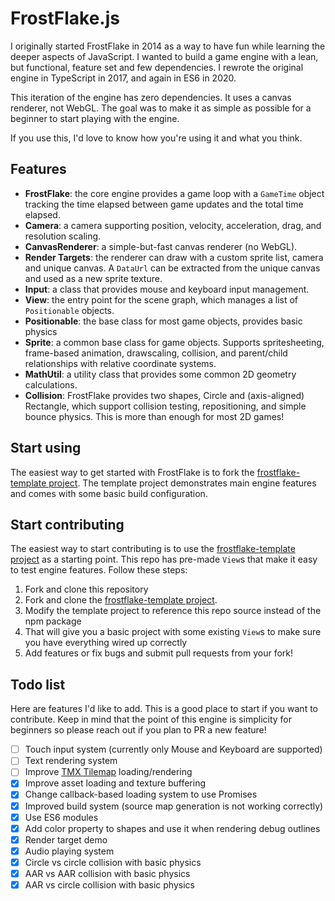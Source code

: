 # FrostFlake.js

I originally started FrostFlake in 2014 as a way to have fun while learning the deeper aspects of JavaScript. I wanted to build a game engine with a lean, but functional, feature set and few dependencies. I rewrote the original engine in TypeScript in 2017, and again in ES6 in 2020.

This iteration of the engine has zero dependencies. It uses a canvas renderer, not WebGL. The goal was to make it as simple as possible for a beginner to start playing with the engine.

If you use this, I'd love to know how you're using it and what you think.

## Features

- **FrostFlake**: the core engine provides a game loop with a `GameTime` object tracking the time elapsed between game updates and the total time elapsed.
- **Camera**: a camera supporting position, velocity, acceleration, drag, and resolution scaling.
- **CanvasRenderer**: a simple-but-fast canvas renderer (no WebGL).
- **Render Targets**: the renderer can draw with a custom sprite list, camera and unique canvas. A `DataUrl` can be extracted from the unique canvas and used as a new sprite texture.
- **Input**: a class that provides mouse and keyboard input management.
- **View**: the entry point for the scene graph, which manages a list of `Positionable` objects.
- **Positionable**: the base class for most game objects, provides basic physics
- **Sprite**: a common base class for game objects. Supports spritesheeting, frame-based animation, drawscaling, collision, and parent/child relationships with relative coordinate systems.
- **MathUtil**: a utility class that provides some common 2D geometry calculations.
- **Collision**: FrostFlake provides two shapes, Circle and (axis-aligned) Rectangle, which support collision testing, repositioning, and simple bounce physics. This is more than enough for most 2D games!

## Start using

The easiest way to get started with FrostFlake is to fork the [frostflake-template project](https://github.com/profexorgeek/frostflake-template). The template project demonstrates main engine features and comes with some basic build configuration.

## Start contributing

The easiest way to start contributing is to use the [frostflake-template project](https://github.com/profexorgeek/frostflake-template) as a starting point. This repo has pre-made `View`s that make it easy to test engine features. Follow these steps:

1. Fork and clone this repository
1. Fork and clone the [frostflake-template project](https://github.com/profexorgeek/frostflake-template).
1. Modify the template project to reference this repo source instead of the npm package
1. That will give you a basic project with some existing `View`s to make sure you have everything wired up correctly
1. Add features or fix bugs and submit pull requests from your fork!

## Todo list

Here are features I'd like to add. This is a good place to start if you want to contribute. Keep in mind that the point of this engine is simplicity for beginners so please reach out if you plan to PR a new feature!

- [ ] Touch input system (currently only Mouse and Keyboard are supported)
- [ ] Text rendering system
- [ ] Improve [TMX Tilemap](https://mapeditor.org) loading/rendering
- [x] Improve asset loading and texture buffering
- [x] Change callback-based loading system to use Promises
- [x] Improved build system (source map generation is not working correctly)
- [x] Use ES6 modules
- [x] Add color property to shapes and use it when rendering debug outlines
- [x] Render target demo
- [x] Audio playing system
- [x] Circle vs circle collision with basic physics
- [x] AAR vs AAR collision with basic physics
- [x] AAR vs circle collision with basic physics
